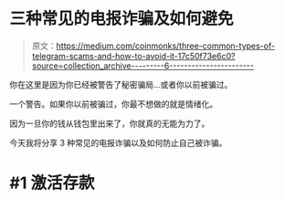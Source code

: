 # 三种常见的电报诈骗及如何避免

> 原文：<https://medium.com/coinmonks/three-common-types-of-telegram-scams-and-how-to-avoid-it-17c50f73e6c0?source=collection_archive---------6----------------------->

你在这里是因为你已经被警告了秘密骗局…或者你以前被骗过。

一个警告。如果你以前被骗过，你最不想做的就是情绪化。

因为一旦你的钱从钱包里出来了，你就真的无能为力了。

今天我将分享 3 种常见的电报诈骗以及如何防止自己被诈骗。

# #1 激活存款